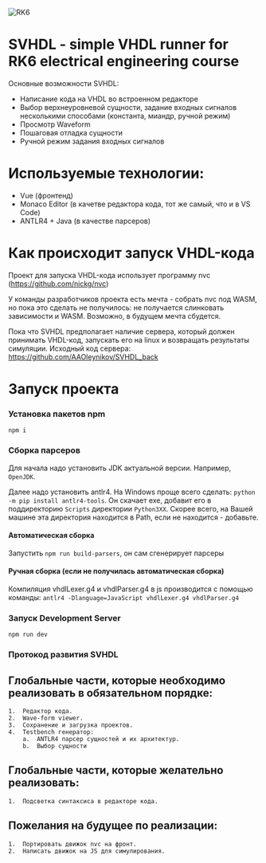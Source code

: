 ![RK6](https://github.com/AAOleynikov/MVHDL/assets/157613831/19e7d8c5-7ebb-46ea-9561-be825d3d8943)

# SVHDL - simple VHDL runner for RK6 electrical engineering course

Основные возможности SVHDL:

* Написание кода на VHDL во встроенном редакторе
* Выбор верхнеуровневой сущности, задание входных сигналов несколькими способами (константа, миандр, ручной режим)
* Просмотр Waveform
* Пошаговая отладка сущности
* Ручной режим задания входных сигналов

# Используемые технологии:

- Vue (фронтенд)
- Monaco Editor (в качетве редактора кода, тот же самый, что и в VS Code)
- ANTLR4 + Java (в качестве парсеров)

# Как происходит запуск VHDL-кода

Проект для запуска VHDL-кода использует программу nvc (https://github.com/nickg/nvc)

У команды разработчиков проекта есть мечта - собрать nvc под WASM, но пока это сделать не получилось: не получается слинковать зависимости и WASM. Возможно, в будущем мечта сбудется.

Пока что SVHDL предполагает наличие сервера, который должен принимать VHDL-код, запускать его на linux и возвращать результаты симуляции. Исходный код сервера: https://github.com/AAOleynikov/SVHDL_back

# Запуск проекта

### Установка пакетов npm

`npm i`

### Сборка парсеров

Для начала надо установить JDK актуальной версии. Например, `OpenJDK`.

Далее надо установить antlr4. На Windows проще всего сделать:
`python -m pip install antlr4-tools`.
Он скачает exe, добавит его в поддиректорию `Scripts` директории `Python3XX`. Скорее всего, на Вашей машине эта директория находится в Path, если не находится - добавьте.

#### Автоматическая сборка

Запустить `npm run build-parsers`, он сам сгенерирует парсеры

#### Ручная сборка (если не получилась автоматическая сборка)

Компиляция vhdlLexer.g4 и vhdlParser.g4 в js производится с помощью команды:
`antlr4 -Dlanguage=JavaScript vhdlLexer.g4 vhdlParser.g4`

### Запуск Development Server

`npm run dev`


### Протокод развития SVHDL

## Глобальные части, которые необходимо реализовать в обязательном порядке:
    1.	Редактор кода.
    2.	Wave-form viewer.
    3.	Сохранение и загрузка проектов.
    4.	Testbench генератор:
        a. 	ANTLR4 парсер сущностей и их архитектур.
        b.	Выбор сущности 

## Глобальные части, которые желательно реализовать:
    1.	Подсветка синтаксиса в редакторе кода.

## Пожелания на будущее по реализации:
    1.	Портировать движок nvc на фронт.
    2.	Написать движок на JS для симулирования.
